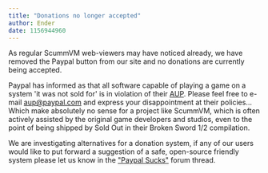 ```yaml
---
title: "Donations no longer accepted"
author: Ender
date: 1156944960
---
```


As regular ScummVM web-viewers may have noticed already, we have removed the Paypal button from our site and no donations are currently being accepted.

Paypal has informed as that all software capable of playing a game on a system 'it was not sold for' is in violation of their [AUP](http://www.paypal.com/cgi-bin/webscr?cmd=p/gen/ua/use/index_frame-outside&ed=games_software). Please feel free to e-mail aup@paypal.com and express your disappointment at their policies... Which make absolutely no sense for a project like ScummVM, which is often actively assisted by the original game developers and studios, even to the point of being shipped by Sold Out in their Broken Sword 1/2 compilation.

We are investigating alternatives for a donation system, if any of our users would like to put forward a suggestion of a safe, open-source friendly system please let us know in the ["Paypal Sucks"](http://forums.scummvm.org/viewtopic.php?p=12891) forum thread.
